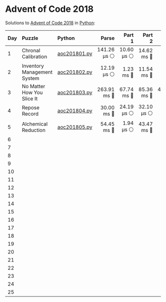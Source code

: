 # Advent of Code 2018

Solutions to [Advent of Code 2018](https://adventofcode.com/2018/) in [Python](https://www.python.org/):

| Day  | Puzzle                      | Python                                                      |       Parse |     Part 1 |     Part 2 |       Total |
| :--- | :-------------------------- | :---------------------------------------------------------- | ----------: | ---------: | ---------: | ----------: |
| 1    | Chronal Calibration         | [aoc201801.py](01_chronal_calibration/aoc201801.py)         | 141.26 μs ⚪️ | 10.60 μs ⚪️ | 14.62 ms 🔵 |  14.77 ms 🔵 |
| 2    | Inventory Management System | [aoc201802.py](02_inventory_management_system/aoc201802.py) |  12.19 μs ⚪️ |  1.23 ms 🔵 | 11.54 ms 🔵 |  12.79 ms 🔵 |
| 3    | No Matter How You Slice It  | [aoc201803.py](03_no_matter_how_you_slice_it/aoc201803.py)  | 263.91 ms 🔵 | 67.74 ms 🔵 | 85.36 ms 🔵 | 417.01 ms 🔵 |
| 4    | Repose Record               | [aoc201804.py](04_repose_record/aoc201804.py)               |  30.00 ms 🔵 | 24.19 μs ⚪️ | 32.10 μs ⚪️ |  30.06 ms 🔵 |
| 5    | Alchemical Reduction        | [aoc201805.py](05_alchemical_reduction/aoc201805.py)        |  54.45 ms 🔵 |  1.94 μs ⚪️ | 43.47 ms 🔵 |  97.93 ms 🔵 |
| 6    |                             |                                                             |             |            |            |             |
| 7    |                             |                                                             |             |            |            |             |
| 8    |                             |                                                             |             |            |            |             |
| 9    |                             |                                                             |             |            |            |             |
| 10   |                             |                                                             |             |            |            |             |
| 11   |                             |                                                             |             |            |            |             |
| 12   |                             |                                                             |             |            |            |             |
| 13   |                             |                                                             |             |            |            |             |
| 14   |                             |                                                             |             |            |            |             |
| 15   |                             |                                                             |             |            |            |             |
| 16   |                             |                                                             |             |            |            |             |
| 17   |                             |                                                             |             |            |            |             |
| 18   |                             |                                                             |             |            |            |             |
| 19   |                             |                                                             |             |            |            |             |
| 20   |                             |                                                             |             |            |            |             |
| 21   |                             |                                                             |             |            |            |             |
| 22   |                             |                                                             |             |            |            |             |
| 23   |                             |                                                             |             |            |            |             |
| 24   |                             |                                                             |             |            |            |             |
| 25   |                             |                                                             |             |            |            |             |

